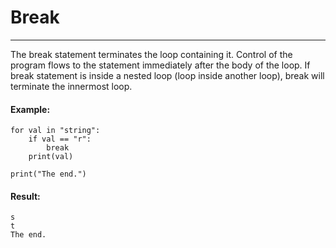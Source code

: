 # Break
---

The break statement terminates the loop containing it. Control of the program flows to the statement immediately after the body of the loop.
If break statement is inside a nested loop (loop inside another loop), break will terminate the innermost loop.

#### Example:
~~~~
for val in "string":
    if val == "r":
        break
    print(val)

print("The end.")
~~~~
#### Result:
~~~~
s
t
The end.
~~~~